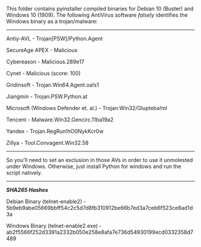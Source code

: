 This folder contains pyinstaller compiled binaries for Debian 10 (Buster) and Windows 10 (1909).
The following AntiVirus software *falsely* identifies the Windows binary as a trojan/malware:

________________________________________
Antiy-AVL - Trojan[PSW]/Python.Agent

SecureAge APEX - Malicious

Cybereason - Malicious.289e17

Cynet - Malicious (score: 100)

Gridinsoft - Trojan.Win64.Agent.oa!s1

Jiangmin - Trojan.PSW.Python.at

Microsoft (Windows Defender et. al.) - Trojan:Win32/Glupteba!ml

Tencent - Malware.Win32.Gencirc.11ba19a2

Yandex - Trojan.RegRun!hO0NykKcr0w

Zillya - Tool.Convagent.Win32.58
________________________________________

So you'll need to set an exclusion in those AVs in order to use it unmolested under Windows.
Otherwise, just install Python for windows and run the script natively.

________________________________________

***SHA265 Hashes***

Debian Binary (telnet-enable2) - 5b9eb9abe05669bbff54c2c5d7d8fb310912be66b7ed3a7ceb6f523ce8ad1d3a

Windows Binary (telnet-enable2.exe) - ab2f5566f252d3391a2332b050e258e8afa7e736d54930199ecd0332358d7489
